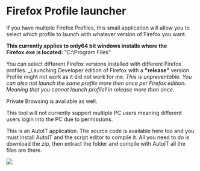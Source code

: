 # Firefox Profile launcher
If you have multiple Firefox Profiles, this small application will allow you to select which profile to launch with whatever version of Firefox you want.

__This currently applies to only64 bit windows installs where the Firefox.exe is located:__
"C:\Program Files\"

You can select different Firefox versions installed with different Firefox profiles. _Launching Developer edition of Firefox with a __"release"__ version Profile might not work as it did not work for me. _This is unpreventable_. 
_You can also not launch the same profile more then once per Firefox edition. Meaning that you cannot launch profile1 in release more than once._

Private Browsing is available as well.

This tool will not currently support multiple PC users meaning different users login into the PC due to permissions.

This is an AutoIT application. The source code is available here too and you must install AutoIT and the script editor to compile it. All you need to do is download the zip, then extract the folder and compile with AutoIT all the files are there.

<img src="https://raw.githubusercontent.com/Carm01/FirefoxProfileLauncher/tree/master/images/main.png">
